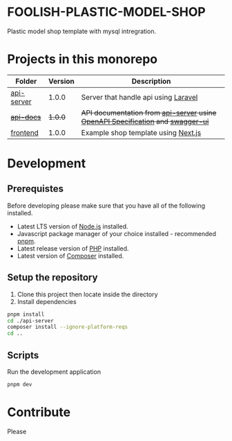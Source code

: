 # FOOLISH-PLASTIC-MODEL-SHOP

Plastic model shop template with mysql intregration.

# Projects in this monorepo

| Folder | Version | Description | 
| ------ | ------- | ----------- |
| [api-server](./api-server) | 1.0.0 | Server that handle api using [Laravel](https://laravel.com/) |
| ~~[api-docs](./api-docs)~~ | ~~1.0.0~~ | ~~API documentation from [api-server](./api-server) usine [OpenAPI Specification](https://swagger.io/specification/) and [swagger-ui](https://github.com/swagger-api/swagger-ui)~~ |
| [frontend](./frontend) | 1.0.0 | Example shop template using [Next.js](https://nextjs.org/) |

# Development

## Prerequistes

Before developing please make sure that you have all of the following installed.

- Latest LTS version of [Node.js](https://nodejs.org/en/) installed.
- Javascript package manager of your choice installed - recommended [pnpm](https://pnpm.io/).
- Latest release version of [PHP](https://www.php.net/) installed.
- Latest version of [Composer](https://getcomposer.org/) installed.

## Setup the repository

1. Clone this project then locate inside the directory
2. Install dependencies

```bash
pnpm install
cd ./api-server
composer install --ignore-platform-reqs
cd ..
```

## Scripts

Run the development application
```bash
pnpm dev
```

# Contribute

Please
